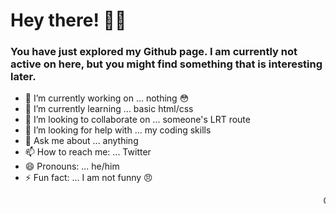 <h1>Hey there! 👋🏻</h1>
<h3>You have just explored my Github page. I am currently not active on here, but you might find something that is interesting later.</h3>


- 🔭 I’m currently working on ... nothing 😳
- 🌱 I’m currently learning ... basic html/css
- 👯 I’m looking to collaborate on ... someone's LRT route
- 🤔 I’m looking for help with ... my coding skills
- 💬 Ask me about ... anything
- 📫 How to reach me: ... Twitter
- 😄 Pronouns: ... he/him
- ⚡ Fun fact: ... I am not funny 😠


<!--
**StrikeSNC/StrikeSNC** is a ✨ _special_ ✨ repository because its `README.md` (this file) appears on your GitHub profile.

Here are some ideas to get you started:-->
<marquee> Cool!</marquee>
